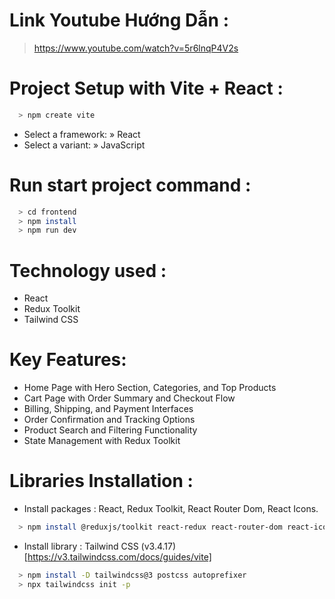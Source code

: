 # Link Youtube Hướng Dẫn :

> https://www.youtube.com/watch?v=5r6lnqP4V2s

# Project Setup with Vite + React :

```bash
  > npm create vite
```

- Select a framework: » React
- Select a variant: » JavaScript

# Run start project command :

```bash
  > cd frontend
  > npm install
  > npm run dev
```

# Technology used :

- React
- Redux Toolkit
- Tailwind CSS

# Key Features:

- Home Page with Hero Section, Categories, and Top Products
- Cart Page with Order Summary and Checkout Flow
- Billing, Shipping, and Payment Interfaces
- Order Confirmation and Tracking Options
- Product Search and Filtering Functionality
- State Management with Redux Toolkit

# Libraries Installation :

- Install packages : React, Redux Toolkit, React Router Dom, React Icons.

```bash
  > npm install @reduxjs/toolkit react-redux react-router-dom react-icons
```

- Install library : Tailwind CSS (v3.4.17)
  [https://v3.tailwindcss.com/docs/guides/vite]

```bash
  > npm install -D tailwindcss@3 postcss autoprefixer
  > npx tailwindcss init -p
```
